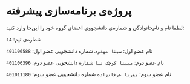 # پروژه‌ی برنامه‌سازی پیشرفته
لطفا نام و نام‌خانوادگی و شماره‌ی دانشجووی اعضای گروه خود را این‌جا وارد کنید:

شماره‌ی تیم: `14`

نام عضو اول: `سینا مهدوی`
شماره دانشجویی عضو اول: `401106588`

نام عضو دوم: `مبینا کوچک نیا`
شماره دانشجویی عضو دوم: `401106396`

نام عضو سوم: `پوریا عرفانزاده`
شماره دانشجویی عضو سوم: `401011180`
